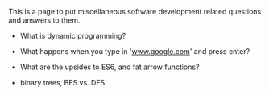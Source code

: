 This is a page to put miscellaneous software development
related questions and answers to them.

* What is dynamic programming?

* What happens when you type in 'www.google.com' and press enter?

* What are the upsides to ES6, and fat arrow functions?

* binary trees, BFS vs. DFS
